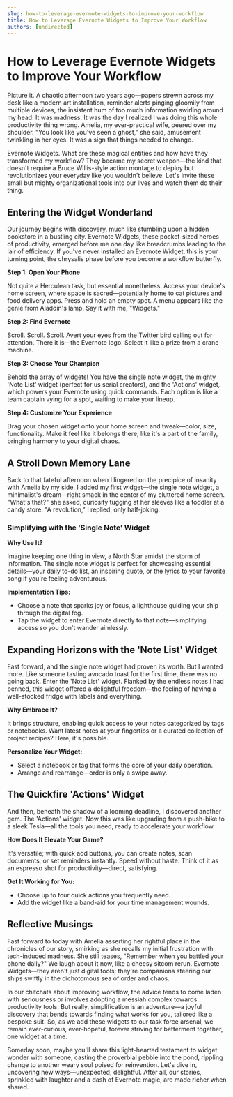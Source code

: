 ```yaml
---
slug: how-to-leverage-evernote-widgets-to-improve-your-workflow
title: How to Leverage Evernote Widgets to Improve Your Workflow
authors: [undirected]
---
```



# How to Leverage Evernote Widgets to Improve Your Workflow

Picture it. A chaotic afternoon two years ago—papers strewn across my desk like a modern art installation, reminder alerts pinging gloomily from multiple devices, the insistent hum of too much information swirling around my head. It was madness. It was the day I realized I was doing this whole productivity thing wrong. Amelia, my ever-practical wife, peered over my shoulder. "You look like you've seen a ghost," she said, amusement twinkling in her eyes. It was a sign that things needed to change.

Evernote Widgets. What are these magical entities and how have they transformed my workflow? They became my secret weapon—the kind that doesn't require a Bruce Willis-style action montage to deploy but revolutionizes your everyday like you wouldn't believe. Let's invite these small but mighty organizational tools into our lives and watch them do their thing.

## Entering the Widget Wonderland

Our journey begins with discovery, much like stumbling upon a hidden bookstore in a bustling city. Evernote Widgets, these pocket-sized heroes of productivity, emerged before me one day like breadcrumbs leading to the lair of efficiency. If you've never installed an Evernote Widget, this is your turning point, the chrysalis phase before you become a workflow butterfly.

**Step 1: Open Your Phone**

Not quite a Herculean task, but essential nonetheless. Access your device's home screen, where space is sacred—potentially home to cat pictures and food delivery apps. Press and hold an empty spot. A menu appears like the genie from Aladdin's lamp. Say it with me, "Widgets."

**Step 2: Find Evernote**

Scroll. Scroll. Scroll. Avert your eyes from the Twitter bird calling out for attention. There it is—the Evernote logo. Select it like a prize from a crane machine. 

**Step 3: Choose Your Champion**

Behold the array of widgets! You have the single note widget, the mighty 'Note List' widget (perfect for us serial creators), and the 'Actions' widget, which powers your Evernote using quick commands. Each option is like a team captain vying for a spot, waiting to make your lineup.

**Step 4: Customize Your Experience**

Drag your chosen widget onto your home screen and tweak—color, size, functionality. Make it feel like it belongs there, like it's a part of the family, bringing harmony to your digital chaos.

## A Stroll Down Memory Lane

Back to that fateful afternoon when I lingered on the precipice of insanity with Amelia by my side. I added my first widget—the single note widget, a minimalist's dream—right smack in the center of my cluttered home screen. "What's that?" she asked, curiosity tugging at her sleeves like a toddler at a candy store. "A revolution," I replied, only half-joking.

### Simplifying with the 'Single Note' Widget

**Why Use It?**

Imagine keeping one thing in view, a North Star amidst the storm of information. The single note widget is perfect for showcasing essential details—your daily to-do list, an inspiring quote, or the lyrics to your favorite song if you're feeling adventurous.

**Implementation Tips:**

- Choose a note that sparks joy or focus, a lighthouse guiding your ship through the digital fog.
- Tap the widget to enter Evernote directly to that note—simplifying access so you don't wander aimlessly.

## Expanding Horizons with the 'Note List' Widget

Fast forward, and the single note widget had proven its worth. But I wanted more. Like someone tasting avocado toast for the first time, there was no going back. Enter the 'Note List' widget. Flanked by the endless notes I had penned, this widget offered a delightful freedom—the feeling of having a well-stocked fridge with labels and everything. 

**Why Embrace It?**

It brings structure, enabling quick access to your notes categorized by tags or notebooks. Want latest notes at your fingertips or a curated collection of project recipes? Here, it's possible.

**Personalize Your Widget:**

- Select a notebook or tag that forms the core of your daily operation.
- Arrange and rearrange—order is only a swipe away.

## The Quickfire 'Actions' Widget

And then, beneath the shadow of a looming deadline, I discovered another gem. The 'Actions' widget. Now this was like upgrading from a push-bike to a sleek Tesla—all the tools you need, ready to accelerate your workflow.

**How Does It Elevate Your Game?**

It's versatile; with quick add buttons, you can create notes, scan documents, or set reminders instantly. Speed without haste. Think of it as an espresso shot for productivity—direct, satisfying.

**Get It Working for You:**

- Choose up to four quick actions you frequently need.
- Add the widget like a band-aid for your time management wounds.

## Reflective Musings

Fast forward to today with Amelia asserting her rightful place in the chronicles of our story, smirking as she recalls my initial frustration with tech-induced madness. She still teases, "Remember when you battled your phone daily?" We laugh about it now, like a cheesy sitcom rerun. Evernote Widgets—they aren't just digital tools; they're companions steering our ships swiftly in the dichotomous sea of order and chaos.

In our chitchats about improving workflow, the advice tends to come laden with seriousness or involves adopting a messiah complex towards productivity tools. But really, simplification is an adventure—a joyful discovery that bends towards finding what works for you, tailored like a bespoke suit. So, as we add these widgets to our task force arsenal, we remain ever-curious, ever-hopeful, forever striving for betterment together, one widget at a time.

Someday soon, maybe you'll share this light-hearted testament to widget wonder with someone, casting the proverbial pebble into the pond, rippling change to another weary soul poised for reinvention. Let's dive in, uncovering new ways—unexpected, delightful. After all, our stories, sprinkled with laughter and a dash of Evernote magic, are made richer when shared.
```